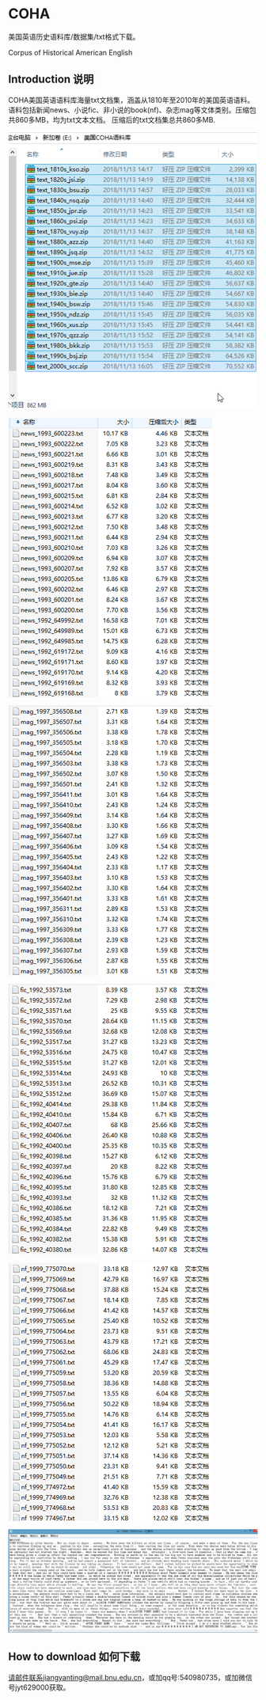 # COHA
美国英语历史语料库/数据集/txt格式下载。

Corpus of Historical American English

## Introduction 说明


COHA美国英语语料库海量txt文档集，涵盖从1810年至2010年的美国英语语料。语料包括新闻news、小说fic、非小说的book(nf)、杂志mag等文体类别。压缩包共860多MB，均为txt文本文档。
压缩后的txt文档集总共860多MB.


![语料库数据概览1](https://github.com/JiangYanting/COHA/blob/main/01.png)


![语料库数据概览2](https://github.com/JiangYanting/COHA/blob/main/02.png)


![语料库数据概览3](https://github.com/JiangYanting/COHA/blob/main/03.png)


![语料库数据概览4](https://github.com/JiangYanting/COHA/blob/main/04.png)


![语料库数据概览5](https://github.com/JiangYanting/COHA/blob/main/05.png)


![语料库数据概览6](https://github.com/JiangYanting/COHA/blob/main/06.png)


## How to download 如何下载

请邮件联系jiangyanting@mail.bnu.edu.cn，或加qq号:540980735，或加微信号jyt629000获取。
